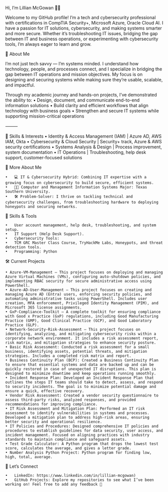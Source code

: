  Hi, I’m Lillian McGowan 👑💕

Welcome to my GitHub profile! I’m a tech and cybersecurity professional with certifications in CompTIA Security+, Microsoft Azure, Oracle Cloud AI. I have a passion for IT solutions, cybersecurity, and making systems 
smarter and more secure. Whether it’s troubleshooting IT issues, bridging the gap between IT and business operations, or experimenting with cybersecurity tools, 
I’m always eager to learn and grow.

🌟 About Me

I’m not just tech savvy — I’m systems minded. I understand how technology, people, and processes connect, and I specialize in bridging the gap between IT operations and mission objectives. My focus is on designing and securing systems while making sure they’re usable, scalable, and impactful.

Through my academic journey and hands-on projects, I’ve demonstrated the ability to:
•	Design, document, and communicate end-to-end information solutions
•	Build clarity and efficient workflows that align technology with business goals
•	Strengthen and secure IT systems while supporting mission-critical operations

⸻

🔑 Skills & Interests
	•	Identity & Access Management (IAM) | Azure AD, AWS IAM, Okta
	•	Cybersecurity & Cloud Security | Security+ track, Azure & AWS security certifications
	•	Systems Analysis & Design | Process improvement, system documentation
	•	IT Operations | Troubleshooting, help desk support, customer-focused solutions

👑 More About Me

	•	💻 IT & Cybersecurity Hybrid: Combining IT expertise with a growing focus on cybersecurity to build secure, efficient systems.
	•	👩‍🎓 Computer and Management Information Systems Major: Texas Southern University.
	•	🛠️ Problem-Solver: I thrive on tackling technical and cybersecurity challenges, from troubleshooting hardware to deploying honeypots and securing networks.
 

🔧 Skills & Tools

	•	User account management, help desk, troubleshooting, and system setup.
	•	IT Support (Help Desk Support).
	•	Cybersecurity Tools:
	•	TCM GRC Master Class Course, TryHackMe Labs, Honeypots, and threat detection tools.
	•	Programming: Python

🛠️ Current Projects

	• Azure-VM-Management – This project focuses on deploying and managing Azure Virtual Machines (VMs), configuring auto-shutdown policies, and implementing RBAC security for secure administrative access using PowerShell.
	• Azure-AD-User-Management – This project focuses on creating and managing Azure AD (Entra) users, enforcing security policies, and automating administrative tasks using PowerShell. Includes user creation, MFA enforcement, Privileged Identity Management (PIM), and Microsoft 365 license assignments.
	• GxP-Compliance-Toolkit – A complete toolkit for ensuring compliance with Good x Practice (GxP) regulations, including Good Manufacturing Practice (GMP), Good Clinical Practice (GCP), and Good Laboratory Practice (GLP).
	• Network-Security-Risk-Assessment – This project focuses on identifying, analyzing, and mitigating cybersecurity risks within a corporate network environment. It includes a risk assessment report, risk matrix, and mitigation strategies to enhance security posture.
	• Basic Risk Assessment: Conducted a risk assessment for a small business, identifying assets, potential threats, and mitigation strategies. Includes a completed risk matrix and report.  
	• Business Continuity Plan (BCP): Created a Business Continuity Plan to ensure that essential systems and data are backed up and can be quickly restored in case of unexpected IT disruptions. This plan is designed to minimize downtime and keep operations running smoothly.  
	• Incident Response Plan: Developed an Incident Response Plan that outlines the steps IT teams should take to detect, assess, and respond to security incidents. The goal is to minimize potential damage and ensure a quick, effective recovery.  
	• Vendor Risk Assessment: Created a vendor security questionnaire to assess third-party risks, analyzed responses, and provided recommendations for improving compliance.  
	• IT Risk Assessment and Mitigation Plan: Performed an IT risk assessment to identify vulnerabilities in systems and processes. Developed a mitigation plan to address high-risk areas, ensuring better security and operational resilience.  
	• IT Policies and Procedures: Designed comprehensive IT policies and procedures to establish guidelines for data security, user access, and incident management. Focused on aligning practices with industry standards to maintain compliance and safeguard assets.  
	• Test Grade Calculator: A Python program that drops the lowest test score, calculates the average, and gives a letter grade.
	• Number Analysis Python Project: Python program for finding low, high, total, average.

🤝 Let’s Connect

	•	LinkedIn: https://www.linkedin.com/in/lillian-mcgowan)
	•	GitHub Projects: Explore my repositories to see what I’ve been working on! Feel free to add any feedback 🤗

<!---
TheTechProPrincess/TheTechProPrincess is a ✨ special ✨ repository because its `README.md` (this file) appears on your GitHub profile.
You can click the Preview link to take a look at your changes.
--->
